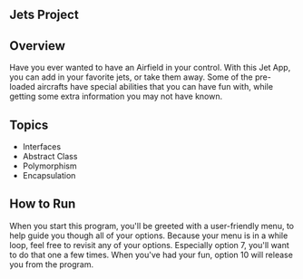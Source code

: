 ## Jets Project
## Overview
Have you ever wanted to have an Airfield in your control. With this Jet App, you can add in your favorite jets, or take them away. Some of the pre-loaded aircrafts have special abilities that you can have fun with, while getting some extra information you may not have known.

## Topics
* Interfaces
* Abstract Class
* Polymorphism
* Encapsulation

## How to Run

When you start this program, you'll be greeted with a user-friendly menu, to help guide you though all of your options. Because your menu is in a while loop, feel free to revisit any of your options. Especially option 7, you'll want to do that one a few times. When you've had your fun, option 10 will release you from the program.
